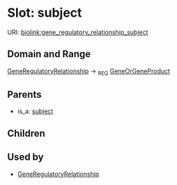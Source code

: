 # Slot: subject




URI: [biolink:gene_regulatory_relationship_subject](https://w3id.org/biolink/vocab/gene_regulatory_relationship_subject)
## Domain and Range

[GeneRegulatoryRelationship](GeneRegulatoryRelationship.md) ->  <sub>REQ</sub> [GeneOrGeneProduct](GeneOrGeneProduct.md)
## Parents

 *  is_a: [subject](subject.md)
## Children

## Used by

 * [GeneRegulatoryRelationship](GeneRegulatoryRelationship.md)
